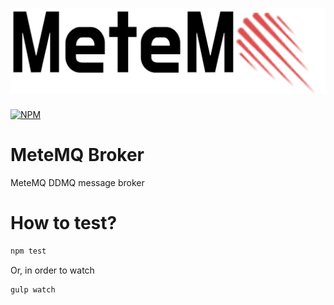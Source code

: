 ![MeteMQ](https://raw.githubusercontent.com/metemq/metemq-broker/master/METEMQ.png)
=======

[![NPM](https://nodei.co/npm/metemq-broker.png)](https://nodei.co/npm/metemq-broker/)

# MeteMQ Broker
MeteMQ DDMQ message broker

# How to test?

```bash
npm test
```

Or, in order to watch

```bash
gulp watch
```
